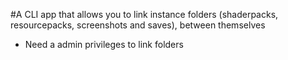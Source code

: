 #A CLI app that allows you to link instance folders (shaderpacks, resourcepacks, screenshots and saves), between themselves
- Need a admin privileges to link folders
